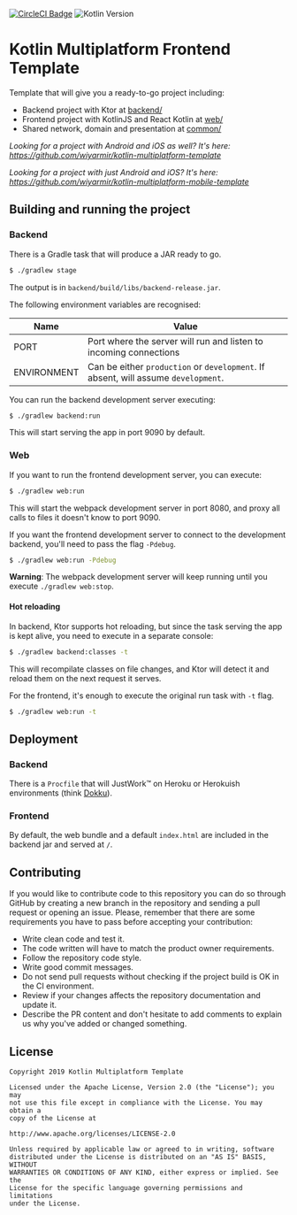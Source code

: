 [![CircleCI Badge](https://circleci.com/gh/wiyarmir/kotlin-multiplatform-frontend-template.svg?style=svg)](https://circleci.com/gh/wiyarmir/kotlin-multiplatform-frontend-template)
![Kotlin Version](https://img.shields.io/badge/kotlin-v1.3.40-F88909?style=flat&logo=kotlin)

# Kotlin Multiplatform Frontend Template

Template that will give you a ready-to-go project including:

- Backend project with Ktor at [backend/](/backend)
- Frontend project with KotlinJS and React Kotlin at [web/](/web)
- Shared network, domain and presentation at [common/](/common)

*Looking for a project with Android and iOS as well? It's here: https://github.com/wiyarmir/kotlin-multiplatform-template*

*Looking for a project with just Android and iOS? It's here: https://github.com/wiyarmir/kotlin-multiplatform-mobile-template*

## Building and running the project

### Backend

There is a Gradle task that will produce a JAR ready to go.

```bash
$ ./gradlew stage
```

The output is in `backend/build/libs/backend-release.jar`.

The following environment variables are recognised:

| Name | Value |
|------|-------|
| PORT | Port where the server will run and listen to incoming connections |
| ENVIRONMENT | Can be either `production` or `development`. If absent, will assume `development`. |

You can run the backend development server executing:

```bash
$ ./gradlew backend:run
```

This will start serving the app in port 9090 by default. 

### Web

If you want to run the frontend development server, you can execute:

```bash
$ ./gradlew web:run
```

This will start the webpack development server in port 8080, and proxy all calls to files it doesn't know to port 9090.

If you want the frontend development server to connect to the development backend, you'll need to pass the flag `-Pdebug`.

```bash
$ ./gradlew web:run -Pdebug
```

**Warning**: The webpack development server will keep running until you execute `./gradlew web:stop`.

#### Hot reloading

In backend, Ktor supports hot reloading, but since the task serving the app is kept alive, you need to execute in a separate console:

```bash
$ ./gradlew backend:classes -t
```

This will recompilate classes on file changes, and Ktor will detect it and reload them on the next request it serves.

For the frontend, it's enough to execute the original run task with `-t` flag.

```bash
$ ./gradlew web:run -t
```

## Deployment

### Backend

There is a `Procfile` that will JustWork™️ on Heroku or Herokuish environments (think [Dokku](https://github.com/dokku/dokku)).

### Frontend

By default, the web bundle and a default `index.html` are included in the backend jar and served at `/`.

## Contributing

If you would like to contribute code to this repository you can do so through GitHub by creating a new branch in the repository and sending a pull request or opening an issue. Please, remember that there are some requirements you have to pass before accepting your contribution:

* Write clean code and test it.
* The code written will have to match the product owner requirements.
* Follow the repository code style.
* Write good commit messages.
* Do not send pull requests without checking if the project build is OK in the CI environment.
* Review if your changes affects the repository documentation and update it.
* Describe the PR content and don't hesitate to add comments to explain us why you've added or changed something.

## License

    Copyright 2019 Kotlin Multiplatform Template

    Licensed under the Apache License, Version 2.0 (the "License"); you may 
    not use this file except in compliance with the License. You may obtain a 
    copy of the License at

    http://www.apache.org/licenses/LICENSE-2.0

    Unless required by applicable law or agreed to in writing, software 
    distributed under the License is distributed on an "AS IS" BASIS, WITHOUT 
    WARRANTIES OR CONDITIONS OF ANY KIND, either express or implied. See the 
    License for the specific language governing permissions and limitations 
    under the License.
